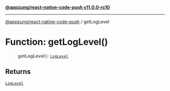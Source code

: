 [**@appzung/react-native-code-push v11.0.0-rc10**](../README.md)

---

[@appzung/react-native-code-push](../README.md) / getLogLevel

# Function: getLogLevel()

> **getLogLevel**(): [`LogLevel`](../enumerations/LogLevel.md)

## Returns

[`LogLevel`](../enumerations/LogLevel.md)
